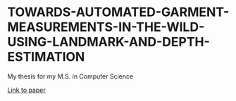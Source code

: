 # TOWARDS-AUTOMATED-GARMENT-MEASUREMENTS-IN-THE-WILD-USING-LANDMARK-AND-DEPTH-ESTIMATION
My thesis for my M.S. in Computer Science

[Link to paper](https://thescholarship.ecu.edu/entities/publication/7a31dc61-8270-42da-926c-0cd169e2e664)
